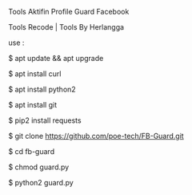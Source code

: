 Tools Aktifin Profile Guard Facebook

Tools Recode | Tools By Herlangga

use :

$ apt update && apt upgrade

$ apt install curl

$ apt install python2

$ apt install git

$ pip2 install requests

$ git clone https://github.com/poe-tech/FB-Guard.git

$ cd fb-guard

$ chmod guard.py

$ python2 guard.py

